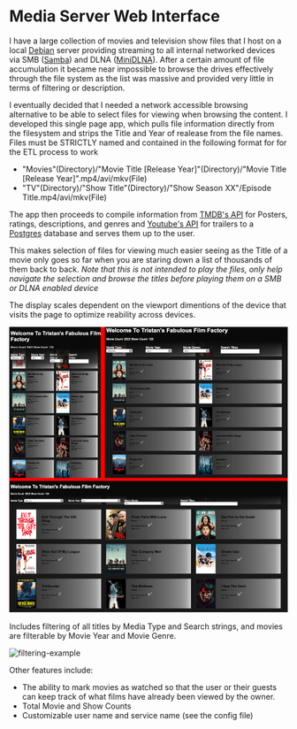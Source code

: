 # Media Server Web Interface

I have a large collection of movies and television show files that I host on a local [Debian](https://www.debian.org) server providing streaming to all internal networked devices via SMB ([Samba](https://www.samba.org)) and DLNA ([MiniDLNA](https://help.ubuntu.com/community/MiniDLNA)). After a certain amount of file accumulation it became near impossible to browse the drives effectively through the file system as the list was massive and provided very little in terms of filtering or description.

I eventually decided that I needed a network accessible browsing alternative to be able to select files for viewing when browsing the content. I developed this single page app, which pulls file information directly from the filesystem and strips the Title and Year of realease from the file names. Files must be STRICTLY named and contained in the following format for for the ETL process to work

- "Movies"(Directory)/"Movie Title [Release Year]"(Directory)/"Movie Title [Release Year]".mp4/avi/mkv(File)
- "TV"(Directory)/"Show Title"(Directory)/"Show Season XX"/Episode Title.mp4/avi/mkv(File)

The app then proceeds to compile information from [TMDB's API](https://developers.themoviedb.org/3/getting-started/introduction) for Posters, ratings, descriptions, and genres and [Youtube's API](https://developers.google.com/youtube/v3) for trailers to a [Postgres](https://www.postgresql.org) database and serves them up to the user.

This makes selection of files for viewing much easier seeing as the Title of a movie only goes so far when you are staring down a list of thousands of them back to back. _Note that this is not intended to play the files, only help navigate the selection and browse the titles before playing them on a SMB or DLNA enabled device_

The display scales dependent on the viewport dimentions of the device that visits the page to optimize reability across devices.

![Scaling-Example](/img/scaling-example.png)

Includes filtering of all titles by Media Type and Search strings, and movies are filterable by Movie Year and Movie Genre.

![filtering-example](/img/filtering-example.gif)

Other features include:

- The ability to mark movies as watched so that the user or their guests can keep track of what films have already been viewed by the owner.
- Total Movie and Show Counts
- Customizable user name and service name (see the config file)
